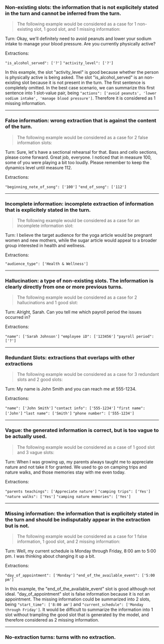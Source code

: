 ### Non-existing slots: the information that is not explicitely stated in the turn and cannot be inferred from the turn.

> The following example would be considered as a case for 1 non-existing slot, 1 good slot, and 1 missing information:

Turn: Okay, we'll definitely need to avoid peanuts and lower your sodium intake to manage your blood pressure. Are you currently physically active?

Extractions:

`"is_alcohol_served": ['?']`
`"activity_level": ['?']`

In this example, the slot "activity_level" is good because whether the person is physically active is being asked. The slot "is_alcohol_served" is an non-existing slot because it is not present in the turn. The first sentence is completely omitted. In the best case scenario, we can summarize this first sentence into 1 slot-value pair, being `"actions": ['avoid peanuts', 'lower sodium intake', 'manage blood pressure']`. Therefore it is considered as 1 missing information.

---

### False information: wrong extraction that is against the content of the turn.

> The following example would be considered as a case for 2 false information slots: 

Turn: Sure, let's have a sectional rehearsal for that. Bass and cello sections, please come forward. Great job, everyone. I noticed that in measure 100, some of you were playing a bit too loudly. Please remember to keep the dynamics level until measure 112.

Extractions:

`"beginning_note_of_song": ['100']`
`"end_of_song": ['112']`

---

### Incomplete information: incomplete extraction of information that is explicitely stated in the turn.

> The following example would be considered as a case for an incomplete information slot:

Turn: I believe the target audience for the yoga article would be pregnant women and new mothers, while the sugar article would appeal to a broader group interested in health and wellness.

Extractions:

`"audience_type": ['Health & Wellness']`

---

### Hallucination: a type of non-existing slots. The information is clearly directly from one or more previous turns.

> The following example would be considered as a case for 2 hallucinations and 1 good slot:

Turn: Alright, Sarah. Can you tell me which payroll period the issues occurred in?

Extractions:

`"name": ['Sarah Johnson']`
`"employee iD": ['123456']`
`"payroll period": ['?']`

---

### Redundant Slots: extractions that overlaps with other extractions

> The following example would be considered as a case for 3 redundant slots and 2 good slots:

Turn: My name is John Smith and you can reach me at 555-1234.

Extractions:

`"name": ['John Smith']`
`"contact info": ['555-1234']`
`"first name": ['John']`
`"last name": ['Smith']`
`"phone number": ['555-1234']`

---

### Vague: the generated information is correct, but is too vague to be actually used.

> The following example would be considered as a case of 1 good slot and 3 vague slots:

Turn: When I was growing up, my parents always taught me to appreciate nature and not take it for granted. We used to go on camping trips and nature walks, and those memories stay with me even today.

Extractions:

`"parents teachings": ['Appreciate nature']`
`"camping trips": ['Yes']`
`"nature walks": ['Yes']`
`"camping nature memories": ['Yes']`

---


### Missing information: the information that is explicitely stated in the turn and should be indisputably appear in the extraction but is not.

> The following example would be considered as a case for 1 false information, 1 good slot, and 2 missing information:

Turn: Well, my current schedule is Monday through Friday, 8:00 am to 5:00 pm. I was thinking about changing it up a bit.

Extractions: 

`"day_of_appointment": ['Monday']`
`"end_of_the_available_event": ['5:00 pm']`

In this example, the "end_of_the_available_event" slot is good although not ideal. "day_of_appointment" slot is false information because it is not an appointment. The missing information could be summarized into 2 slots, being `"start_time": ['8:00 am']` and `"current_schedule": ['Monday through Friday']`. It would be difficult to summarize the information into 1 slot without trampling the good slot that is generated by the model, and therefore considered as 2 missing information.

---

### No-extraction turns: turns with no extraction.

